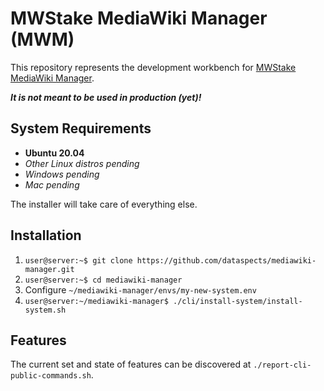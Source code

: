 # MWStake MediaWiki Manager (MWM)

This repository represents the development workbench for [MWStake MediaWiki Manager](https://mwstake.org/mwstake/wiki/MWStake_MediaWiki_Manager).

***It is not meant to be used in production (yet)!***

## System Requirements

* **Ubuntu 20.04**
* *Other Linux distros pending*
* *Windows pending*
* *Mac pending*

The installer will take care of everything else.

## Installation

1. `user@server:~$ git clone https://github.com/dataspects/mediawiki-manager.git`
2. `user@server:~$ cd mediawiki-manager`
3. Configure `~/mediawiki-manager/envs/my-new-system.env`
4. `user@server:~/mediawiki-manager$ ./cli/install-system/install-system.sh`

## Features

The current set and state of features can be discovered at `./report-cli-public-commands.sh`.
